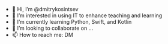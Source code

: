 - 👋 Hi, I’m @dmitrykosintsev
- 👀 I’m interested in using IT to enhance teaching and learning
- 🌱 I’m currently learning Python, Swift, and Kotlin
- 💞️ I’m looking to collaborate on ...
- 📫 How to reach me: DM

<!---
dmitrykosintsev/dmitrykosintsev is a ✨ special ✨ repository because its `README.md` (this file) appears on your GitHub profile.
You can click the Preview link to take a look at your changes.
--->
